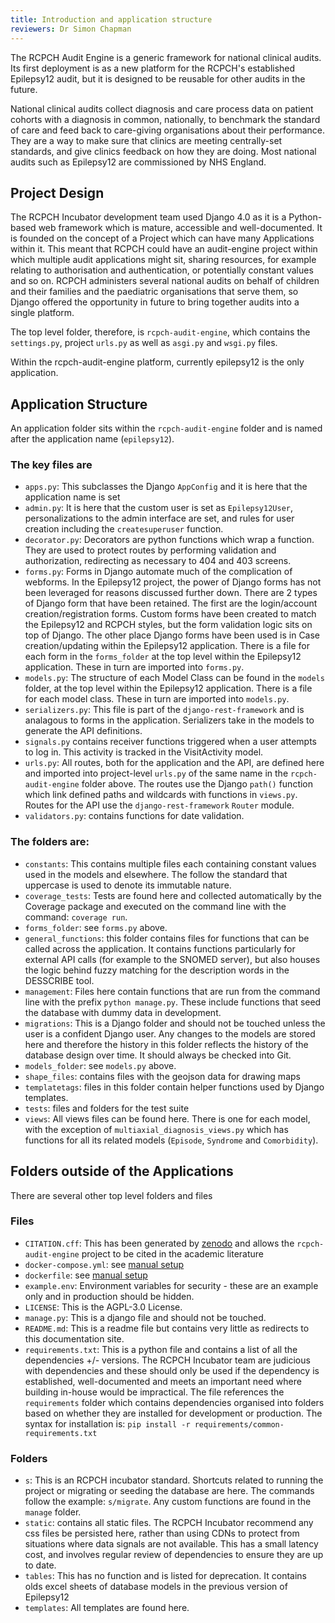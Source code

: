 ```yaml
---
title: Introduction and application structure
reviewers: Dr Simon Chapman
---
```


The RCPCH Audit Engine is a generic framework for national clinical audits. Its first deployment is as a new platform for the RCPCH's established Epilepsy12 audit, but it is designed to be reusable for other audits in the future.

National clinical audits collect diagnosis and care process data on patient cohorts with a diagnosis in common, nationally, to benchmark the standard of care and feed back to care-giving organisations about their performance. They are a way to make sure that clinics are meeting centrally-set standards, and give clinics feedback on how they are doing. Most national audits such as Epilepsy12 are commissioned by NHS England.

## Project Design

The RCPCH Incubator development team used Django 4.0 as it is a Python-based web framework which is mature, accessible and well-documented. It is founded on the concept of a Project which can have many Applications within it. This meant that RCPCH could have an audit-engine project within which multiple audit applications might sit, sharing resources, for example relating to authorisation and authentication, or potentially constant values and so on. RCPCH administers several national audits on behalf of children and their families and the paediatric organisations that serve them, so Django offered the opportunity in future to bring together audits into a single platform.

The top level folder, therefore, is ```rcpch-audit-engine```, which contains the ```settings.py```, project ```urls.py``` as well as ```asgi.py``` and ```wsgi.py``` files.

Within the rcpch-audit-engine platform, currently epilepsy12 is the only application.

## Application Structure

An application folder sits within the ```rcpch-audit-engine``` folder and is named after the application name (```epilepsy12```).

### The key files are

- ```apps.py```: This subclasses the Django ```AppConfig``` and it is here that the application name is set
- ```admin.py```: It is here that the custom user is set as ```Epilepsy12User```, personalizations to the admin interface are set, and rules for user creation including the ```createsuperuser``` function.
- ```decorator.py```: Decorators are python functions which wrap a function. They are used to protect routes by performing validation and authorization, redirecting as necessary to 404 and 403 screens.
- ```forms.py```: Forms in Django automate much of the complication of webforms. In the Epilepsy12 project, the power of Django forms has not been leveraged for reasons discussed further down. There are 2 types of Django form that have been retained. The first are the login/account creation/registration forms. Custom forms have been created to match the Epilepsy12 and RCPCH styles, but the form validation logic sits on top of Django. The other place Django forms have been used is in Case creation/updating within the Epilepsy12 application. There is a file for each form in the ```forms_folder``` at the top level within the Epilepsy12 application. These in turn are imported into ```forms.py```.
- ```models.py```: The structure of each Model Class can be found in the ```models``` folder, at the top level within the Epilepsy12 application. There is a file for each model class. These in turn are imported into ```models.py```.
- ```serializers.py```: This file is part of the ```django-rest-framework``` and is analagous to forms in the application. Serializers take in the models to generate the API definitions.
- ```signals.py``` contains receiver functions triggered when a user attempts to log in. This activity is tracked in the VisitActivity model.
- ```urls.py```: All routes, both for the application and the API, are defined here and imported into project-level ```urls.py``` of the same name in the ```rcpch-audit-engine``` folder above. The routes use the Django ```path()``` function which link defined paths and wildcards with functions in ```views.py```. Routes for the API use the ```django-rest-framework``` ```Router``` module.
- ```validators.py```: contains functions for date validation.

### The folders are:

- ```constants```: This contains multiple files each containing constant values used in the models and elsewhere. The follow the standard that uppercase is used to denote its immutable nature.
- ```coverage_tests```: Tests are found here and collected automatically by the Coverage package and executed on the command line with the command: ```coverage run```.
- ```forms_folder```: see ```forms.py``` above.
- ```general_functions```: this folder contains files for functions that can be called across the application. It contains functions particularly for external API calls (for example to the SNOMED server), but also houses the logic behind fuzzy matching for the description words in the DESSCRIBE tool.
- ```management```: Files here contain functions that are run from the command line with the prefix ```python manage.py```. These include functions that seed the database with dummy data in development.
- ```migrations```: This is a Django folder and should not be touched unless the user is a confident Django user. Any changes to the models are stored here and therefore the history in this folder reflects the history of the database design over time. It should always be checked into Git.
- ```models_folder```: see ```models.py``` above.
- ```shape_files```: contains files with the geojson data for drawing maps
- ```templatetags```: files in this folder contain helper functions used by Django templates.
- ```tests```: files and folders for the test suite
- ```views```: All views files can be found here. There is one for each model, with the exception of ```multiaxial_diagnosis_views.py``` which has functions for all its related models (```Episode```, ```Syndrome``` and ```Comorbidity```).

## Folders outside of the Applications

There are several other top level folders and files

### Files

- ```CITATION.cff```: This has been generated by [zenodo](https://zenodo.org) and allows the ```rcpch-audit-engine``` project to be cited in the academic literature
- ```docker-compose.yml```: see [manual setup](manual-setup.md)
- ```dockerfile```: see [manual setup](manual-setup.md)
- ```example.env```: Environment variables for security - these are an example only and in production should be hidden.
- ```LICENSE```: This is the AGPL-3.0 License.
- ```manage.py```: This is a django file and should not be touched.
- ```README.md```: This is a readme file but contains very little as redirects to this documentation site.
- ```requirements.txt```: This is a python file and contains a list of all the dependencies +/- versions. The RCPCH Incubator team are judicious with dependencies and these should only be used if the dependency is established, well-documented and meets an important need where building in-house would be impractical. The file references the ```requirements``` folder which contains dependencies organised into folders based on whether they are installed for development or production. The syntax for installation is: ```pip install -r requirements/common-requirements.txt```

### Folders

- ```s```: This is an RCPCH incubator standard. Shortcuts related to running the project or migrating or seeding the database are here. The commands follow the example: ```s/migrate```. Any custom functions are found in the ```manage``` folder.
- ```static```: contains all static files. The RCPCH Incubator recommend any css files be persisted here, rather than using CDNs to protect from situations where data signals are not available. This has a small latency cost, and involves regular review of dependencies to ensure they are up to date.
- ```tables```: This has no function and is listed for deprecation. It contains olds excel sheets of database models in the previous version of Epilepsy12
- ```templates```: All templates are found here.
